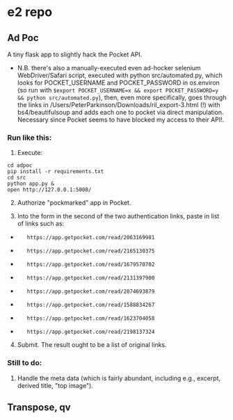 # e2 repo




## Ad Poc

A tiny flask app to slightly hack the Pocket API.

* N.B. there's also a manually-executed even ad-hocker selenium WebDriver/Safari script, executed with python src/automated.py, which looks for POCKET_USERNAME and POCKET_PASSWORD in os.environ (so run with `$export POCKET_USERNAME=x && export POCKET_PASSWORD=y && python src/automated.py`), then, even more specifically, goes through the links in /Users/PeterParkinson/Downloads/ril_export-3.html (!) with bs4/beautifulsoup and adds each one to pocket via direct manipulation. Necessary since Pocket seems to have blocked my access to their API!.



### Run like this:

1. Execute: 
```
cd adpoc
pip install -r requirements.txt
cd src
python app.py &
open http://127.0.0.1:5000/

```

2. Authorize "pockmarked" app in Pocket.

3. Into the form in the second of the two authentication links, paste in list of links such as:
 
-        https://app.getpocket.com/read/2063169981
-        https://app.getpocket.com/read/2165130375
-        https://app.getpocket.com/read/1679570702
-        https://app.getpocket.com/read/2131397900
-        https://app.getpocket.com/read/2074693879
-        https://app.getpocket.com/read/1588834267
-        https://app.getpocket.com/read/1623704058
-        https://app.getpocket.com/read/2198137324

4. Submit. The result ought to be a list of original links.

### Still to do:

1. Handle the meta data (which is fairly abundant, including e.g., excerpt, derived title, "top image").







## Transpose, qv
